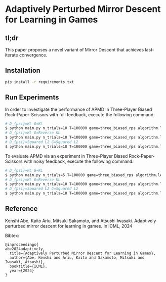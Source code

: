 # Adaptively Perturbed Mirror Descent for Learning in Games
## tl;dr
This paper proposes a novel variant of Mirror Descent that achieves last-iterate convergence.

## Installation
```bash
pip install -r requirements.txt
```

## Run Experiments
In order to investigate the performance of APMD in Three-Player Biased Rock-Paper-Scissors with full feedback, execute the following command:
```bash
# D_{psi}=KL G=KL
$ python main.py n_trials=10 T=100000 game=three_biased_rps algorithm.learning_rate=0.1 algorithm.mutation_rate=0.1 algorithm=APMD algorithm.random_init=True algorithm.regularizer=entropy algorithm.mutation_divergence=kl feedback=full algorithm.update_slingshot_freq=100
# D_{psi}=KL G=Reverse KL
$ python main.py n_trials=10 T=100000 game=three_biased_rps algorithm.learning_rate=0.1 algorithm.mutation_rate=0.1 algorithm=APMD algorithm.random_init=True algorithm.regularizer=entropy algorithm.mutation_divergence=reverse_kl feedback=full algorithm.update_slingshot_freq=100
# D_{psi}=Squared L2 G=Squared L2
$ python main.py n_trials=10 T=100000 game=three_biased_rps algorithm.learning_rate=0.1 algorithm.mutation_rate=1.0 algorithm=APMD algorithm.random_init=True algorithm.regularizer=l2 algorithm.mutation_divergence=l2 feedback=full algorithm.update_slingshot_freq=20
```

To evaluate APMD via an experiment in Three-Player Biased Rock-Paper-Scissors with noisy feedback, execute the following command:
```bash
# D_{psi}=KL G=KL
$ python main.py n_trials=5 T=100000 game=three_biased_rps algorithm.learning_rate=0.01 algorithm.mutation_rate=0.1 algorithm=APMD algorithm.random_init=True algorithm.regularizer=entropy algorithm.mutation_divergence=kl feedback=noisy algorithm.update_slingshot_freq=1000
# D_{psi}=KL G=Reverse KL
$ python main.py n_trials=10 T=100000 game=three_biased_rps algorithm.learning_rate=0.01 algorithm.mutation_rate=0.1 algorithm=APMD algorithm.random_init=True algorithm.regularizer=entropy algorithm.mutation_divergence=reverse_kl feedback=noisy algorithm.update_slingshot_freq=1000
# D_{psi}=Squared L2 G=Squared L2
$ python main.py n_trials=10 T=100000 game=three_biased_rps algorithm.learning_rate=0.01 algorithm.mutation_rate=1.0 algorithm=APMD algorithm.random_init=True algorithm.regularizer=l2 algorithm.mutation_divergence=l2 feedback=noisy algorithm.update_slingshot_freq=200
```

## Reference
Kenshi Abe, Kaito Ariu, Mitsuki Sakamoto, and Atsushi Iwasaki. Adaptively perturbed mirror descent for learning in games. In ICML, 2024


Bibtex:
```
@inproceedings{
abe2024adaptively,
  title={Adaptively Perturbed Mirror Descent for Learning in Games},
  author={Abe, Kenshi and Ariu, Kaito and Sakamoto, Mitsuki and Iwasaki, Atsushi},
  booktitle={ICML},
  year={2024}
}
```